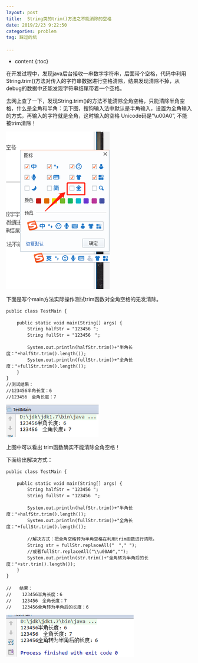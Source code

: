 ```yaml
---
layout: post
title:  String类的trim()方法之不能消除的空格
date: 2019/2/23 9:22:50 
categories: problem
tag: 踩过的坑

---
```


* content
{:toc}


在开发过程中，发现java后台接收一串数字字符串，后面带个空格，代码中利用String.trim()方法对传入的字符串数据进行空格清除，结果发现清除不掉，从debug的数据中还能发现字符串结尾带着一个空格。

去网上查了一下，发现String.trim()的方法不能清除全角空格，只能清除半角空格，什么是全角和半角：见下图，搜狗输入法中默认是半角输入，设置为全角输入的方式，再输入的字符就是全角，这时输入的空格 Unicode码是“\u00A0”, 不能被trim清除！

 ![](/styles/images/problem/strim/1.png)


下面是写个main方法实际操作测试trim函数对全角空格的无发清除。

```
public class TestMain {

    public static void main(String[] args) {
        String halfStr = "123456 ";
        String fullStr = "123456　";

        System.out.println(halfStr.trim()+"半角长度："+halfStr.trim().length());
        System.out.println(fullStr.trim()+"全角长度："+fullStr.trim().length());
    }
}
//测试结果：
//123456半角长度：6
//123456　全角长度：7
```

 ![](/styles/images/problem/strim/2.png)

上图中可以看出 trim函数确实不能清除全角空格！

下面给出解决方式：
```
public class TestMain {

    public static void main(String[] args) {
        String halfStr = "123456 ";
        String fullStr = "123456　";

        System.out.println(halfStr.trim()+"半角长度："+halfStr.trim().length());
        System.out.println(fullStr.trim()+"全角长度："+fullStr.trim().length());

        //解决方式：把全角空格转为半角空格在利用trim函数进行清除。
        String str = fullStr.replaceAll("　"," ");
        //或者fullStr.replaceAll("\\u00A0","");
        System.out.println(str.trim()+"全角转为半角后的长度："+str.trim().length());
    }
}

//   结果：
//    123456半角长度：6
//    123456　全角长度：7
//    123456全角转为半角后的长度：6
```

 ![](/styles/images/problem/strim/3.png)